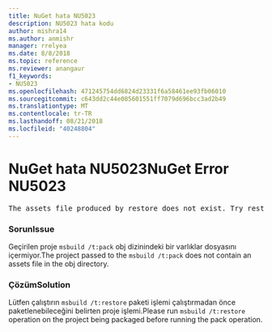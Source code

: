 ```yaml
---
title: NuGet hata NU5023
description: NU5023 hata kodu
author: mishra14
ms.author: anmishr
manager: rrelyea
ms.date: 8/8/2018
ms.topic: reference
ms.reviewer: anangaur
f1_keywords:
- NU5023
ms.openlocfilehash: 471245754dd6824d23331f6a58461ee93fb06010
ms.sourcegitcommit: c643dd2c44e085601551ff7079d696bcc3ad2b49
ms.translationtype: MT
ms.contentlocale: tr-TR
ms.lasthandoff: 08/21/2018
ms.locfileid: "40248804"
---
```

# <a name="nuget-error-nu5023"></a><span data-ttu-id="b8e38-103">NuGet hata NU5023</span><span class="sxs-lookup"><span data-stu-id="b8e38-103">NuGet Error NU5023</span></span>
<pre>The assets file produced by restore does not exist. Try restoring the project again. The expected location of the assets file is F:\project\obj\project.assets.json.</pre>

### <a name="issue"></a><span data-ttu-id="b8e38-104">Sorun</span><span class="sxs-lookup"><span data-stu-id="b8e38-104">Issue</span></span>

<span data-ttu-id="b8e38-105">Geçirilen proje `msbuild /t:pack` obj dizinindeki bir varlıklar dosyasını içermiyor.</span><span class="sxs-lookup"><span data-stu-id="b8e38-105">The project passed to the `msbuild /t:pack` does not contain an assets file in the obj directory.</span></span>


### <a name="solution"></a><span data-ttu-id="b8e38-106">Çözüm</span><span class="sxs-lookup"><span data-stu-id="b8e38-106">Solution</span></span>

<span data-ttu-id="b8e38-107">Lütfen çalıştırın `msbuild /t:restore` paketi işlemi çalıştırmadan önce paketlenebileceğini belirten proje işlemi.</span><span class="sxs-lookup"><span data-stu-id="b8e38-107">Please run `msbuild /t:restore` operation on the project being packaged before running the pack operation.</span></span>

